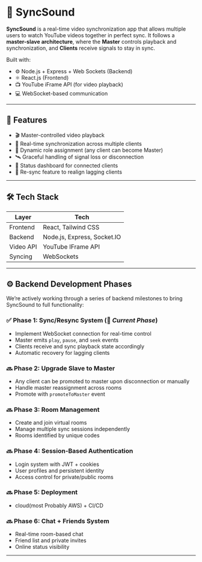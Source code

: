 # 🎵 SyncSound

**SyncSound** is a real-time video synchronization app that allows multiple users to watch YouTube videos together in perfect sync. It follows a **master-slave architecture**, where the **Master** controls playback and synchronization, and **Clients** receive signals to stay in sync.

Built with:
- ⚙️ Node.js + Express + Web Sockets (Backend)
- ⚛️ React.js (Frontend)
- 📺 YouTube iFrame API (for video playback)
- 💻 WebSocket-based communication

---

## 🚀 Features

- 🎬 Master-controlled video playback
- 🔄 Real-time synchronization across multiple clients
- 👥 Dynamic role assignment (any client can become Master)
- 🛰 Graceful handling of signal loss or disconnection
- 📡 Status dashboard for connected clients
- 🔄 Re-sync feature to realign lagging clients

---

## 🛠 Tech Stack

| Layer       | Tech                       |
|------------|-----------------------------|
| Frontend   | React, Tailwind CSS         |
| Backend    | Node.js, Express, Socket.IO |
| Video API  | YouTube IFrame API          |
| Syncing    | WebSockets                  |

---


## ⚙️ Backend Development Phases

We’re actively working through a series of backend milestones to bring SyncSound to full functionality:

### ✅ Phase 1: Sync/Resync System (🎯 _Current Phase_)
- Implement WebSocket connection for real-time control
- Master emits `play`, `pause`, and `seek` events
- Clients receive and sync playback state accordingly
- Automatic recovery for lagging clients

### 🔜 Phase 2: Upgrade Slave to Master
- Any client can be promoted to master upon disconnection or manually
- Handle master reassignment across rooms
- Promote with `promoteToMaster` event

### 🔜 Phase 3: Room Management
- Create and join virtual rooms
- Manage multiple sync sessions independently
- Rooms identified by unique codes

### 🔜 Phase 4: Session-Based Authentication
- Login system with JWT + cookies
- User profiles and persistent identity
- Access control for private/public rooms

### 🔜 Phase 5: Deployment
- cloud(most Probably AWS) + CI/CD

### 🔜 Phase 6: Chat + Friends System
- Real-time room-based chat
- Friend list and private invites
- Online status visibility

---